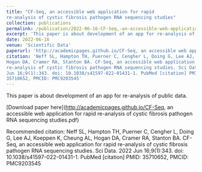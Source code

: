 ```yaml
---
title: "CF-Seq, an accessible web application for rapid 
re-analysis of cystic fibrosis pathogen RNA sequencing studies"
collection: publications
permalink: /publication/2022-06-16-CF-Seq,-an-accessible-web-application-for-rapid-re-analysis-of-cystic-fibrosis-pathogen-RNA-sequencing-studies
excerpt: 'This paper is about development of an app for re-analysis of public data.'
date: 2022-06-16
venue: 'Scientific Data'
paperurl: 'http://academicpages.github.io/CF-Seq, an accessible web application for rapid re-analysis of cystic fibrosis pathogen RNA sequencing studies.pdf'
citation: 'Neff SL, Hampton TH, Puerner C, Cengher L, Doing G, Lee AJ, Koeppen K, Cheung AL,
Hogan DA, Cramer RA, Stanton BA. CF-Seq, an accessible web application for rapid 
re-analysis of cystic fibrosis pathogen RNA sequencing studies. Sci Data. 2022
Jun 16;9(1):343. doi: 10.1038/s41597-022-01431-1. PubMed [citation] PMID:
35710652, PMCID: PMC9203545'
---
```

This paper is about development of an app for re-analysis of public data.

[Download paper here](http://academicpages.github.io/CF-Seq, an accessible web application for rapid re-analysis of cystic fibrosis pathogen RNA sequencing studies.pdf)

Recommended citation: Neff SL, Hampton TH, Puerner C, Cengher L, Doing G, Lee AJ, Koeppen K, Cheung AL,
Hogan DA, Cramer RA, Stanton BA. CF-Seq, an accessible web application for rapid 
re-analysis of cystic fibrosis pathogen RNA sequencing studies. Sci Data. 2022
Jun 16;9(1):343. doi: 10.1038/s41597-022-01431-1. PubMed [citation] PMID:
35710652, PMCID: PMC9203545